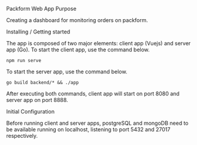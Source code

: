  Packform Web App Purpose

Creating a dashboard for monitoring orders on packform.

 Installing / Getting started

The app is composed of two major elements: client app (Vuejs) and server app (Go). 
To start the client app, use the command below.

```shell
npm run serve
```

To start the server app, use the command below.
```shell
go build backend/* && ./app
```

After executing both commands, client app will start on port 8080 and server app on port 8888.

 Initial Configuration

Before running client and server apps, postgreSQL and mongoDB need to be available running on localhost, listening to port 5432 and 27017 respectively.






